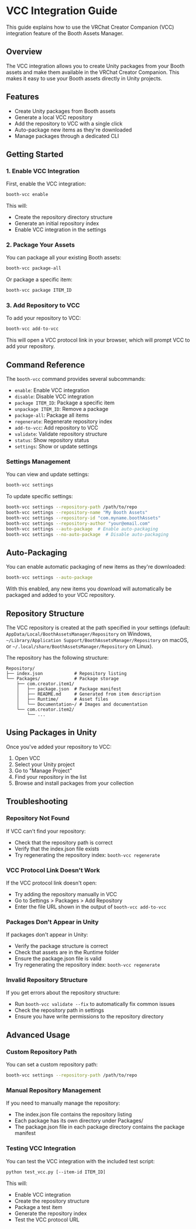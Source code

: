 # VCC Integration Guide

This guide explains how to use the VRChat Creator Companion (VCC) integration feature of the Booth Assets Manager.

## Overview

The VCC integration allows you to create Unity packages from your Booth assets and make them available in the VRChat Creator Companion. This makes it easy to use your Booth assets directly in Unity projects.

## Features

- Create Unity packages from Booth assets
- Generate a local VCC repository
- Add the repository to VCC with a single click
- Auto-package new items as they're downloaded
- Manage packages through a dedicated CLI

## Getting Started

### 1. Enable VCC Integration

First, enable the VCC integration:

```bash
booth-vcc enable
```

This will:
- Create the repository directory structure
- Generate an initial repository index
- Enable VCC integration in the settings

### 2. Package Your Assets

You can package all your existing Booth assets:

```bash
booth-vcc package-all
```

Or package a specific item:

```bash
booth-vcc package ITEM_ID
```

### 3. Add Repository to VCC

To add your repository to VCC:

```bash
booth-vcc add-to-vcc
```

This will open a VCC protocol link in your browser, which will prompt VCC to add your repository.

## Command Reference

The `booth-vcc` command provides several subcommands:

- `enable`: Enable VCC integration
- `disable`: Disable VCC integration
- `package ITEM_ID`: Package a specific item
- `unpackage ITEM_ID`: Remove a package
- `package-all`: Package all items
- `regenerate`: Regenerate repository index
- `add-to-vcc`: Add repository to VCC
- `validate`: Validate repository structure
- `status`: Show repository status
- `settings`: Show or update settings

### Settings Management

You can view and update settings:

```bash
booth-vcc settings
```

To update specific settings:

```bash
booth-vcc settings --repository-path /path/to/repo
booth-vcc settings --repository-name "My Booth Assets"
booth-vcc settings --repository-id "com.myname.boothAssets"
booth-vcc settings --repository-author "your@email.com"
booth-vcc settings --auto-package  # Enable auto-packaging
booth-vcc settings --no-auto-package  # Disable auto-packaging
```

## Auto-Packaging

You can enable automatic packaging of new items as they're downloaded:

```bash
booth-vcc settings --auto-package
```

With this enabled, any new items you download will automatically be packaged and added to your VCC repository.

## Repository Structure

The VCC repository is created at the path specified in your settings (default: `AppData/Local/BoothAssetsManager/Repository` on Windows, `~/Library/Application Support/BoothAssetsManager/Repository` on macOS, or `~/.local/share/BoothAssetsManager/Repository` on Linux).

The repository has the following structure:

```
Repository/
├── index.json            # Repository listing
└── Packages/             # Package storage
    ├── com.creator.item1/
    │   ├── package.json  # Package manifest
    │   ├── README.md     # Generated from item description
    │   ├── Runtime/      # Asset files
    │   └── Documentation~/ # Images and documentation
    └── com.creator.item2/
        └── ...
```

## Using Packages in Unity

Once you've added your repository to VCC:

1. Open VCC
2. Select your Unity project
3. Go to "Manage Project"
4. Find your repository in the list
5. Browse and install packages from your collection

## Troubleshooting

### Repository Not Found

If VCC can't find your repository:
- Check that the repository path is correct
- Verify that the index.json file exists
- Try regenerating the repository index: `booth-vcc regenerate`

### VCC Protocol Link Doesn't Work

If the VCC protocol link doesn't open:
- Try adding the repository manually in VCC
- Go to Settings > Packages > Add Repository
- Enter the file URL shown in the output of `booth-vcc add-to-vcc`

### Packages Don't Appear in Unity

If packages don't appear in Unity:
- Verify the package structure is correct
- Check that assets are in the Runtime folder
- Ensure the package.json file is valid
- Try regenerating the repository index: `booth-vcc regenerate`

### Invalid Repository Structure

If you get errors about the repository structure:
- Run `booth-vcc validate --fix` to automatically fix common issues
- Check the repository path in settings
- Ensure you have write permissions to the repository directory

## Advanced Usage

### Custom Repository Path

You can set a custom repository path:

```bash
booth-vcc settings --repository-path /path/to/repo
```

### Manual Repository Management

If you need to manually manage the repository:
- The index.json file contains the repository listing
- Each package has its own directory under Packages/
- The package.json file in each package directory contains the package manifest

### Testing VCC Integration

You can test the VCC integration with the included test script:

```bash
python test_vcc.py [--item-id ITEM_ID]
```

This will:
- Enable VCC integration
- Create the repository structure
- Package a test item
- Generate the repository index
- Test the VCC protocol URL
